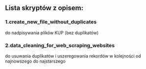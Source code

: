 ## Lista skryptów z opisem:

### 1.create_new_file_without_duplicates
  do nadpisywania plików KUP (bez duplikatów)
### 2.data_cleaning_for_web_scraping_websites
  do usuwania duplikatów i uszeregowania rekordów w kolejności od najnowszego do najstarszego
